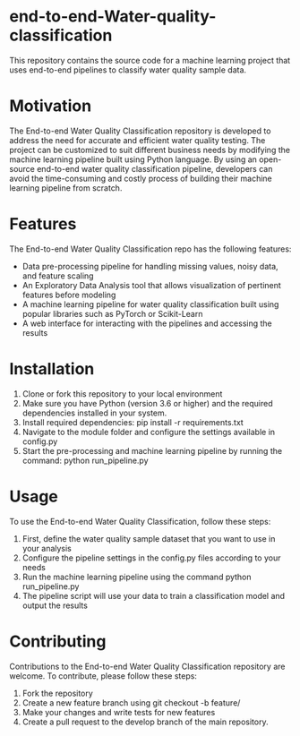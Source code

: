 # end-to-end-Water-quality-classification
This repository contains the source code for a machine learning project that uses end-to-end pipelines to classify water quality sample data.

# Motivation

The End-to-end Water Quality Classification repository is developed to address the need for accurate and efficient water quality testing. The project can be customized to suit different business needs by modifying the machine learning pipeline built using Python language. By using an open-source end-to-end water quality classification pipeline, developers can avoid the time-consuming and costly process of building their machine learning pipeline from scratch.

# Features

The End-to-end Water Quality Classification repo has the following features:

- Data pre-processing pipeline for handling missing values, noisy data, and feature scaling
- An Exploratory Data Analysis tool that allows visualization of pertinent features before modeling
- A machine learning pipeline for water quality classification built using popular libraries such as PyTorch or Scikit-Learn
- A web interface for interacting with the pipelines and accessing the results

# Installation

1. Clone or fork this repository to your local environment
2. Make sure you have Python (version 3.6 or higher) and the required dependencies installed in your system.
3. Install required dependencies: pip install -r requirements.txt
4. Navigate to the module folder and configure the settings available in config.py
5. Start the pre-processing and machine learning pipeline by running the command: python run_pipeline.py

# Usage

To use the End-to-end Water Quality Classification, follow these steps:

1. First, define the water quality sample dataset that you want to use in your analysis
2. Configure the pipeline settings in the config.py files according to your needs
3. Run the machine learning pipeline using the command python run_pipeline.py
4. The pipeline script will use your data to train a classification model and output the results

# Contributing

Contributions to the End-to-end Water Quality Classification repository are welcome. To contribute, please follow these steps:

1. Fork the repository
2. Create a new feature branch using git checkout -b feature/<feature-name>
3. Make your changes and write tests for new features
4. Create a pull request to the develop branch of the main repository.
